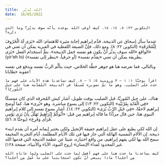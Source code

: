 ```yaml
---
title:  الله يُدبِّر
date:  16/05/2022
---
```


`التكوين ٢٢: ٨، ١٤، ١٨. كيف أوفى الله بوعده بأنَّه سوف يدبِّر؟ وما الذي دبَّره؟`

عندما سأل إسحاق عن الذبيحة، قدَّم إبراهيم إجابة مثيرة للاهتمام: الله «يَرَى لَهُ الْخَرُوفَ لِلْمُحْرَقَةِ» (التكوين ٢٢: ٨). ومع ذلك، فإنَّ الصيغة اللفظية في العبرية يمكن أن تعني في الواقع «الله سوف يدبِّر أنْ يكون هو نفسه حَمل الذبيحة». يتمُّ استخدام الفعل «يَرَى» (yir’eh lo) بطريقة يمكن أن تعني «يقدِّم نفسه» (أو حرفياً، «ينظر إلى نفسه»).

وبالتالي، فما نعرضه هنا هو جوهر خطَّة الخلاص، حيث يتألَّم الربُّ نفسه ويدفع في نفسه عقوبة خطايانا!

`اقرأ يوحنَّا ١: ١ – ٣ ورومية ٥: ٦ – ٨. كيف تساعدنا هذه الآيات على فهم ما حدث على الصليب، وهو ما تمَّ تصويره مُسبقًا في الذبيحة المُقدَّمة هنا على جبل المُوريَّا؟`

هناك، على جبل المُوريَّا، قبل الصليب بوقت طويل، أشار كبش المُحرقة الذي كان ممسكًا «فِي الْغَابَةِ بِقَرْنَيْهِ» (التكوين ٢٢: ١٣) إلى يسوع مباشرة. وهو «يُرى» هنا، كما أوضح إبراهيم لاحقًا، «فِي جَبَلِ الرَّبِّ يُرَى» (التكوين ٢٢: ١٤). أشار يسوع نفسه إلى كلام إبراهيم النبوي هنا، حين قال مردِّدًا ما قاله إبراهيم مِن قبل: «أَبُوكُمْ إِبْرَاهِيمُ تَهَلَّلَ بِأَنْ يَرَى يَوْمِي فَرَأَى وَفَرِحَ» (يوحنَّا ٨: ٥٦).

«إن الله لكي يطبع على عقل إبراهيم حقيقة الإنجيل ولكي يختبر إيمانه أمره أن يقدم ابنه ذبيحة. إن الآلام النفسية الهائلة التي جاز فيها في تلك الأيام المظلمة، أيام التجربة المخيفة سمح الله بها لكي يفهم إبراهيم، من واقع اختباره، شيئا عن عظمة الذبيحة التي قدمها الله غير المحدود لفداء الإنسان» (روح النبوة، الآباء والأنبياء، صفحة ١٢٨).

`كيف يساعدنا ما حدث هنا على فهم أفضل لِما حدث على الصليب ولِما عاناه الله مِن أجلنا؟ ماذا ينبغي أنْ تكون استجابتنا على ما عُمِل مِن أجلنا؟`